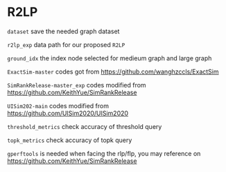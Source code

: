 # R2LP

`dataset` save the needed graph dataset

`r2lp_exp` data path for our proposed `R2LP`

`ground_idx` the index node selected for medieum graph and large graph

`ExactSim-master`  codes got from https://github.com/wanghzccls/ExactSim

`SimRankRelease-master_exp` codes modified from https://github.com/KeithYue/SimRankRelease

`UISim202-main` codes modified from https://github.com/UISim2020/UISim2020

`threshold_metrics` check accuracy of threshold query

`topk_metrics` check accuracy of topk query

`gperftools` is needed when facing the rlp/flp, you may reference on https://github.com/KeithYue/SimRankRelease